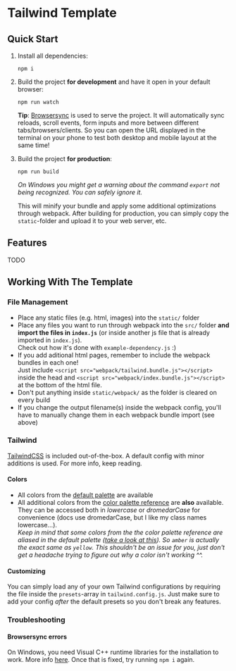 # Tailwind Template

## Quick Start

1. Install all dependencies:

    ```shell
    npm i
    ```

2. Build the project **for development** and have it open in your default browser:

    ```shell
    npm run watch
    ```

   **Tip**: [Browsersync](https://browsersync.io/) is used to serve the project. It will automatically sync reloads, scroll events, form inputs and more between different tabs/browsers/clients. So you can open the URL displayed in the terminal on your phone to test both desktop and mobile layout at the same time!

3. Build the project **for production**:

   ```shell
   npm run build
   ```

   *On Windows you might get a warning about the command `export` not being recognized. You can safely ignore it.*

   This will minify your bundle and apply some additional optimizations through webpack. After building for production, you can simply copy the `static`-folder and upload it to your web server, etc.

## Features

<!-- TODO -->
TODO

## Working With The Template

### File Management

- Place any static files (e.g. html, images) into the `static/` folder
- Place any files you want to run through webpack into the `src/` folder **and import the files in `index.js`** (or inside another js file that is already imported in `index.js`).  
  Check out how it's done with `example-dependency.js` :)
- If you add aditional html pages, remember to include the webpack bundles in each one!  
  Just include `<script src="webpack/tailwind.bundle.js"></script>` inside the head and `<script src="webpack/index.bundle.js"></script>` at the bottom of the html file.
- Don't put anything inside `static/webpack/` as the folder is cleared on every build
- If you change the output filename(s) inside the webpack config, you'll have to manually change them in each webpack bundle import (see above)

### Tailwind

[TailwindCSS](https://tailwindcss.com/) is included out-of-the-box. A default config with minor additions is used. For more info, keep reading.

#### Colors

- All colors from the [default palette](https://tailwindcss.com/docs/customizing-colors) are available
- All additional colors from the [color palette reference](https://tailwindcss.com/docs/customizing-colors#color-palette-reference) are **also** available. They can be accessed both in *lowercase* or *dromedarCase* for convenience (docs use dromedarCase, but I like my class names lowercase...).  
  *Keep in mind that some colors from the the color palette reference are aliased in the default palette ([take a look at this](https://github.com/tailwindlabs/tailwindcss/blob/3de0c48bd67f47c94f484bf7d92dc41e707e9abc/stubs/defaultConfig.stub.js#L15-L28)). So `amber` is actually the exact same as `yellow`. This shouldn't be an issue for you, just don't get a headache trying to figure out why a color isn't working ^^.*

#### Customizing

You can simply load any of your own Tailwind configurations by requiring the file inside the `presets`-array in `tailwind.config.js`. Just make sure to add your config *after* the default presets so you don't break any features.

### Troubleshooting

#### Browsersync errors

On Windows, you need Visual C++ runtime libraries for the installation to work. More info [here](https://www.browsersync.io/docs#windows-users). Once that is fixed, try running `npm i` again.